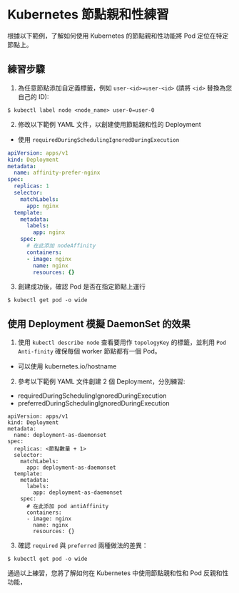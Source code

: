 # Kubernetes 節點親和性練習

根據以下範例，了解如何使用 Kubernetes 的節點親和性功能將 Pod 定位在特定節點上。

## 練習步驟

1. 為任意節點添加自定義標籤，例如 `user-<id>=user-<id>` (請將 `<id>` 替換為您自己的 ID):

```
$ kubectl label node <node_name> user-0=user-0
```

2. 修改以下範例 YAML 文件，以創建使用節點親和性的 Deployment

* 使用 `requiredDuringSchedulingIgnoredDuringExecution`

```yaml
apiVersion: apps/v1
kind: Deployment
metadata:
  name: affinity-prefer-nginx
spec:
  replicas: 1
  selector:
    matchLabels:
      app: nginx
  template:
    metadata:
      labels:
        app: nginx
    spec:
      # 在此添加 nodeAffinity
      containers:
      - image: nginx
        name: nginx
        resources: {}
```

3. 創建成功後，確認 Pod 是否在指定節點上運行

```
$ kubectl get pod -o wide
```

## 使用 Deployment 模擬 DaemonSet 的效果

1. 使用 `kubectl describe node` 查看要用作 `topologyKey` 的標籤，並利用 `Pod Anti-finity` 確保每個 worker 節點都有一個 Pod。

* 可以使用 kubernetes.io/hostname

2. 參考以下範例 YAML 文件創建 2 個 Deployment，分別練習:

* requiredDuringSchedulingIgnoredDuringExecution
* preferredDuringSchedulingIgnoredDuringExecution

```
apiVersion: apps/v1
kind: Deployment
metadata:
  name: deployment-as-daemonset
spec:
  replicas: <節點數量 + 1>
  selector:
    matchLabels:
      app: deployment-as-daemonset
  template:
    metadata:
      labels:
        app: deployment-as-daemonset
    spec:
      # 在此添加 pod antiAffinity
      containers:
      - image: nginx
        name: nginx
        resources: {}
```

3. 確認 `required` 與 `preferred` 兩種做法的差異：

```
$ kubectl get pod -o wide
```

通過以上練習，您將了解如何在 Kubernetes 中使用節點親和性和 Pod 反親和性功能，